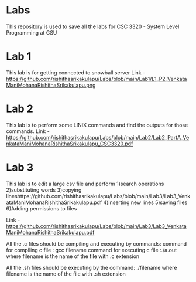# Labs
This repository is used to save all the labs for CSC 3320 - System Level Programming at GSU

# Lab 1

This lab is for getting connected to snowball server
Link - https://github.com/rishithasrikakulapu/Labs/blob/main/Lab1/L1_P2_VenkataManiMohanaRishithaSrikakulapu.png

# Lab 2

This lab is to perform some LINIX commands and find the outputs for those commands.
Link - https://github.com/rishithasrikakulapu/Labs/blob/main/Lab2/Lab2_PartA_VenkataManiMohanaRishithaSrikakulapu_CSC3320.pdf

# Lab 3

This lab is to edit a large csv file and perform 
1)search operations 
2)substituting words
3)copying lineshttps://github.com/rishithasrikakulapu/Labs/blob/main/Lab3/Lab3_VenkataManiMohanaRishithaSrikakulapu.pdf
4)inserting new lines
5)saving files
6)Adding permissions to files

Link - https://github.com/rishithasrikakulapu/Labs/blob/main/Lab3/Lab3_VenkataManiMohanaRishithaSrikakulapu.pdf

All the .c files should be compiling and executing by commands:
command for compiling c file : gcc filename
command for executing c file :./a.out
where filename is the name of the file with .c extension

All the .sh files should be executing by the command:
./filename
where filename is the name of the file with .sh extension
